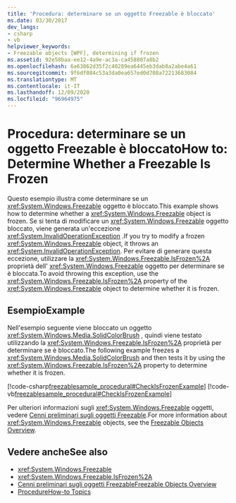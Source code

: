 ```yaml
---
title: 'Procedura: determinare se un oggetto Freezable è bloccato'
ms.date: 03/30/2017
dev_langs:
- csharp
- vb
helpviewer_keywords:
- Freezable objects [WPF], determining if frozen
ms.assetid: 92e58baa-ee12-4a9e-ac3a-ca458807a8b2
ms.openlocfilehash: 6a63862d35f2c40289ea6445eb3dab8a2abe4a61
ms.sourcegitcommit: 9f6df084c53a3da0ea657ed0d708a72213683084
ms.translationtype: MT
ms.contentlocale: it-IT
ms.lasthandoff: 12/09/2020
ms.locfileid: "96964975"
---
```

# <a name="how-to-determine-whether-a-freezable-is-frozen"></a><span data-ttu-id="8719e-102">Procedura: determinare se un oggetto Freezable è bloccato</span><span class="sxs-lookup"><span data-stu-id="8719e-102">How to: Determine Whether a Freezable Is Frozen</span></span>
<span data-ttu-id="8719e-103">Questo esempio illustra come determinare se un <xref:System.Windows.Freezable> oggetto è bloccato.</span><span class="sxs-lookup"><span data-stu-id="8719e-103">This example shows how to determine whether a <xref:System.Windows.Freezable> object is frozen.</span></span> <span data-ttu-id="8719e-104">Se si tenta di modificare un <xref:System.Windows.Freezable> oggetto bloccato, viene generata un'eccezione <xref:System.InvalidOperationException> .</span><span class="sxs-lookup"><span data-stu-id="8719e-104">If you try to modify a frozen <xref:System.Windows.Freezable> object, it throws an <xref:System.InvalidOperationException>.</span></span> <span data-ttu-id="8719e-105">Per evitare di generare questa eccezione, utilizzare la <xref:System.Windows.Freezable.IsFrozen%2A> proprietà dell' <xref:System.Windows.Freezable> oggetto per determinare se è bloccata.</span><span class="sxs-lookup"><span data-stu-id="8719e-105">To avoid throwing this exception, use the <xref:System.Windows.Freezable.IsFrozen%2A> property of the <xref:System.Windows.Freezable> object to determine whether it is frozen.</span></span>  
  
## <a name="example"></a><span data-ttu-id="8719e-106">Esempio</span><span class="sxs-lookup"><span data-stu-id="8719e-106">Example</span></span>  
 <span data-ttu-id="8719e-107">Nell'esempio seguente viene bloccato un oggetto <xref:System.Windows.Media.SolidColorBrush> , quindi viene testato utilizzando la <xref:System.Windows.Freezable.IsFrozen%2A> proprietà per determinare se è bloccato.</span><span class="sxs-lookup"><span data-stu-id="8719e-107">The following example freezes a <xref:System.Windows.Media.SolidColorBrush> and then tests it by using the <xref:System.Windows.Freezable.IsFrozen%2A> property to determine whether it is frozen.</span></span>  
  
 [!code-csharp[freezablesample_procedural#CheckIsFrozenExample](~/samples/snippets/csharp/VS_Snippets_Wpf/freezablesample_procedural/CSharp/freezablesample.cs#checkisfrozenexample)]
 [!code-vb[freezablesample_procedural#CheckIsFrozenExample](~/samples/snippets/visualbasic/VS_Snippets_Wpf/freezablesample_procedural/visualbasic/freezablesample.vb#checkisfrozenexample)]  
  
 <span data-ttu-id="8719e-108">Per ulteriori informazioni sugli <xref:System.Windows.Freezable> oggetti, vedere [Cenni preliminari sugli oggetti Freezable](freezable-objects-overview.md).</span><span class="sxs-lookup"><span data-stu-id="8719e-108">For more information about <xref:System.Windows.Freezable> objects, see the [Freezable Objects Overview](freezable-objects-overview.md).</span></span>  
  
## <a name="see-also"></a><span data-ttu-id="8719e-109">Vedere anche</span><span class="sxs-lookup"><span data-stu-id="8719e-109">See also</span></span>

- <xref:System.Windows.Freezable>
- <xref:System.Windows.Freezable.IsFrozen%2A>
- [<span data-ttu-id="8719e-110">Cenni preliminari sugli oggetti Freezable</span><span class="sxs-lookup"><span data-stu-id="8719e-110">Freezable Objects Overview</span></span>](freezable-objects-overview.md)
- [<span data-ttu-id="8719e-111">Procedure</span><span class="sxs-lookup"><span data-stu-id="8719e-111">How-to Topics</span></span>](base-elements-how-to-topics.md)
